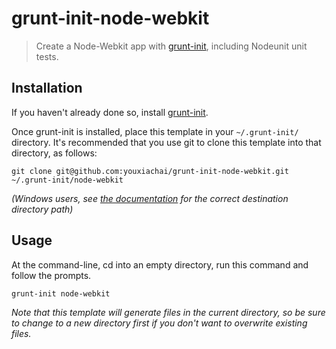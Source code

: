 # grunt-init-node-webkit

> Create a Node-Webkit app with [grunt-init][], including Nodeunit unit tests.

[grunt-init]: http://gruntjs.com/project-scaffolding

## Installation
If you haven't already done so, install [grunt-init][].

Once grunt-init is installed, place this template in your `~/.grunt-init/` directory. It's recommended that you use git to clone this template into that directory, as follows:

```
git clone git@github.com:youxiachai/grunt-init-node-webkit.git ~/.grunt-init/node-webkit
```

_(Windows users, see [the documentation][grunt-init] for the correct destination directory path)_

## Usage

At the command-line, cd into an empty directory, run this command and follow the prompts.

```
grunt-init node-webkit
```

_Note that this template will generate files in the current directory, so be sure to change to a new directory first if you don't want to overwrite existing files._
